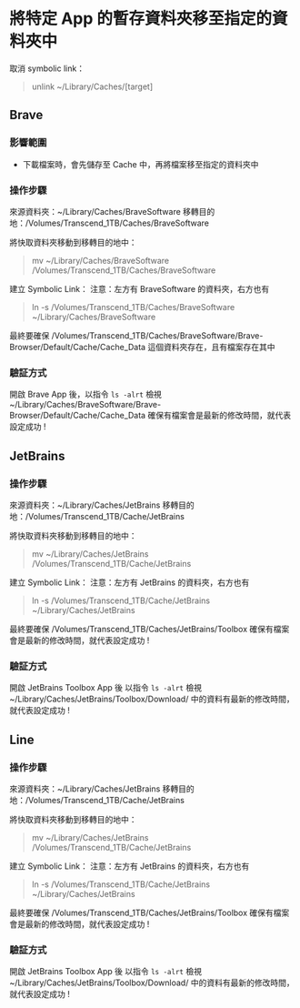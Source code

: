 # 將特定 App 的暫存資料夾移至指定的資料夾中

取消 symbolic link：
> unlink ~/Library/Caches/[target]

## Brave

### 影響範圍

- 下載檔案時，會先儲存至 Cache 中，再將檔案移至指定的資料夾中

### 操作步驟

來源資料夾：~/Library/Caches/BraveSoftware
移轉目的地：/Volumes/Transcend_1TB/Caches/BraveSoftware

將快取資料夾移動到移轉目的地中：
> mv ~/Library/Caches/BraveSoftware /Volumes/Transcend_1TB/Caches/BraveSoftware

建立 Symbolic Link：
注意：左方有 BraveSoftware 的資料夾，右方也有
> ln -s /Volumes/Transcend_1TB/Caches/BraveSoftware ~/Library/Caches/BraveSoftware 

最終要確保
/Volumes/Transcend_1TB/Caches/BraveSoftware/Brave-Browser/Default/Cache/Cache_Data
這個資料夾存在，且有檔案存在其中

### 驗証方式

開啟 Brave App 後，以指令 `ls -alrt` 檢視 ~/Library/Caches/BraveSoftware/Brave-Browser/Default/Cache/Cache_Data
確保有檔案會是最新的修改時間，就代表設定成功 !


## JetBrains

### 操作步驟

來源資料夾：~/Library/Caches/JetBrains
移轉目的地：/Volumes/Transcend_1TB/Cache/JetBrains

將快取資料夾移動到移轉目的地中：
> mv ~/Library/Caches/JetBrains /Volumes/Transcend_1TB/Cache/JetBrains

建立 Symbolic Link：
注意：左方有 JetBrains 的資料夾，右方也有
> ln -s /Volumes/Transcend_1TB/Cache/JetBrains ~/Library/Caches/JetBrains

最終要確保
/Volumes/Transcend_1TB/Caches/JetBrains/Toolbox
確保有檔案會是最新的修改時間，就代表設定成功 !

### 驗証方式

開啟 JetBrains Toolbox App 後
以指令 `ls -alrt` 檢視 ~/Library/Caches/JetBrains/Toolbox/Download/ 中的資料有最新的修改時間，就代表設定成功 !

## Line

### 操作步驟

來源資料夾：~/Library/Caches/JetBrains
移轉目的地：/Volumes/Transcend_1TB/Cache/JetBrains

將快取資料夾移動到移轉目的地中：
> mv ~/Library/Caches/JetBrains /Volumes/Transcend_1TB/Cache/JetBrains

建立 Symbolic Link：
注意：左方有 JetBrains 的資料夾，右方也有
> ln -s /Volumes/Transcend_1TB/Cache/JetBrains ~/Library/Caches/JetBrains

最終要確保
/Volumes/Transcend_1TB/Caches/JetBrains/Toolbox
確保有檔案會是最新的修改時間，就代表設定成功 !

### 驗証方式

開啟 JetBrains Toolbox App 後
以指令 `ls -alrt` 檢視 ~/Library/Caches/JetBrains/Toolbox/Download/ 中的資料有最新的修改時間，就代表設定成功 !

